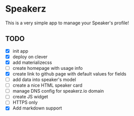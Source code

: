 # Speakerz

This is a very simple app to manage your Speaker's profile!

## TODO

- [x] init app
- [x] deploy on clever
- [x] add materializecss
- [ ] create homepage with usage info
- [x] create link to github page with default values for fields
- [ ] add data into speaker's model
- [ ] create a nice HTML speaker card
- [ ] manage DNS config for speakerz.io domain
- [ ] create JS widget
- [ ] HTTPS only
- [x] Add markdown support